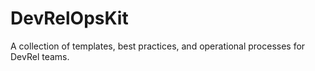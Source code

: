 # DevRelOpsKit
A collection of templates, best practices, and operational processes for DevRel teams.
